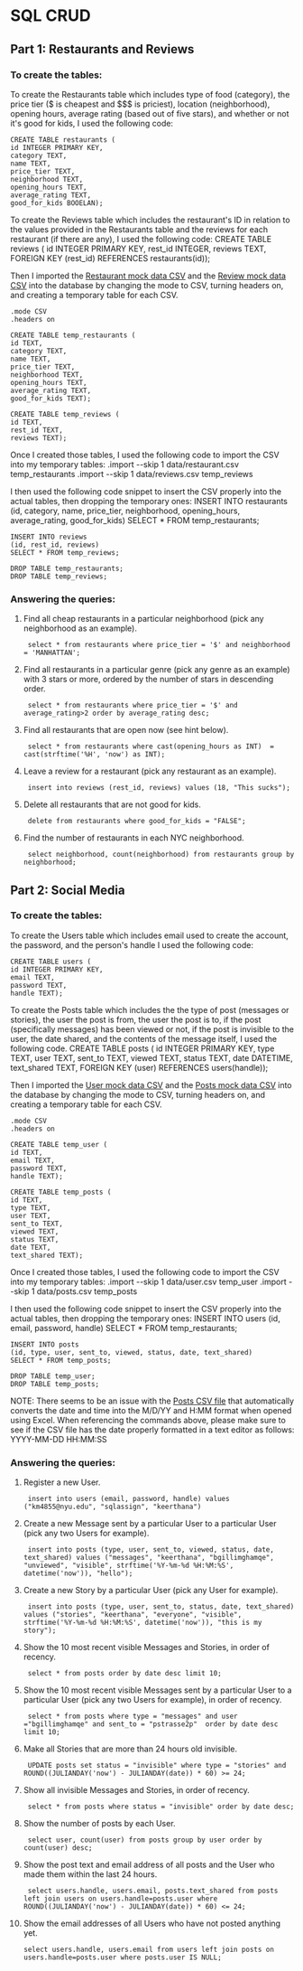# SQL CRUD

## Part 1: Restaurants and Reviews

### To create the tables:

To create the Restaurants table which includes type of food (category), the price tier ($ is cheapest and $$$ is priciest), location (neighborhood), opening hours, average rating (based out of five stars), and whether or not it's good for kids, I used the following code:

    CREATE TABLE restaurants (
    id INTEGER PRIMARY KEY, 
    category TEXT, 
    name TEXT, 
    price_tier TEXT, 
    neighborhood TEXT, 
    opening_hours TEXT, 
    average_rating TEXT, 
    good_for_kids BOOELAN);

To create the Reviews table which includes the restaurant's ID in relation to the values provided in the Restaurants table and the reviews for each restaurant (if there are any), I used the following code:
    CREATE TABLE reviews (
    id INTEGER PRIMARY KEY,
    rest_id INTEGER,
    reviews TEXT,
    FOREIGN KEY (rest_id) REFERENCES restaurants(id));

Then I imported the [Restaurant mock data CSV](data/restaurant.csv) and the [Review mock data CSV](data/reviews.csv) into the database by changing the mode to CSV, turning headers on, and creating a temporary table for each CSV.

    .mode CSV
    .headers on

    CREATE TABLE temp_restaurants (
    id TEXT, 
    category TEXT, 
    name TEXT, 
    price_tier TEXT, 
    neighborhood TEXT, 
    opening_hours TEXT, 
    average_rating TEXT, 
    good_for_kids TEXT);

    CREATE TABLE temp_reviews (
    id TEXT,
    rest_id TEXT,
    reviews TEXT);

Once I created those tables, I used the following code to import the CSV into my temporary tables:
        .import --skip 1 data/restaurant.csv temp_restaurants
        .import --skip 1 data/reviews.csv temp_reviews

I then used the following code snippet to insert the CSV properly into the actual tables, then dropping the temporary ones:
    INSERT INTO restaurants
    (id, category, name, price_tier, neighborhood, opening_hours, average_rating, good_for_kids)
    SELECT * FROM temp_restaurants;

    INSERT INTO reviews
    (id, rest_id, reviews)
    SELECT * FROM temp_reviews;

    DROP TABLE temp_restaurants;
    DROP TABLE temp_reviews;

### Answering the queries:

1. Find all cheap restaurants in a particular neighborhood (pick any neighborhood as an example).
        
        select * from restaurants where price_tier = '$' and neighborhood = 'MANHATTAN';

2. Find all restaurants in a particular genre (pick any genre as an example) with 3 stars or more, ordered by the number of stars in descending order.
        
        select * from restaurants where price_tier = '$' and average_rating>2 order by average_rating desc;
        
3. Find all restaurants that are open now (see hint below).
        
        select * from restaurants where cast(opening_hours as INT)  = cast(strftime('%H', 'now') as INT);

4. Leave a review for a restaurant (pick any restaurant as an example).
        
        insert into reviews (rest_id, reviews) values (18, "This sucks");
5. Delete all restaurants that are not good for kids.
        
        delete from restaurants where good_for_kids = "FALSE";

6. Find the number of restaurants in each NYC neighborhood.
        
        select neighborhood, count(neighborhood) from restaurants group by neighborhood;

## Part 2: Social Media

### To create the tables:

To create the Users table which includes email used to create the account, the password, and the person's handle I used the following code:

    CREATE TABLE users (
    id INTEGER PRIMARY KEY,
    email TEXT,
    password TEXT,
    handle TEXT);

To create the Posts table which includes the the type of post (messages or stories), the user the post is from, the user the post is to, if the post (specifically messages) has been viewed or not, if the post is invisible to the user, the date shared, and the contents of the message itself, I used the following code.
    CREATE TABLE posts (
    id INTEGER PRIMARY KEY,
    type TEXT,
    user TEXT,
    sent_to TEXT,
    viewed TEXT,
    status TEXT,
    date DATETIME,
    text_shared TEXT,
    FOREIGN KEY (user) REFERENCES users(handle));

Then I imported the [User mock data CSV](data/user.csv) and the [Posts mock data CSV](data/posts.csv) into the database by changing the mode to CSV, turning headers on, and creating a temporary table for each CSV.

    .mode CSV
    .headers on

    CREATE TABLE temp_user (
    id TEXT,
    email TEXT,
    password TEXT,
    handle TEXT);

    CREATE TABLE temp_posts (
    id TEXT,
    type TEXT,
    user TEXT,
    sent_to TEXT,
    viewed TEXT,
    status TEXT,
    date TEXT,
    text_shared TEXT);

Once I created those tables, I used the following code to import the CSV into my temporary tables:
        .import --skip 1 data/user.csv temp_user
        .import --skip 1 data/posts.csv temp_posts

I then used the following code snippet to insert the CSV properly into the actual tables, then dropping the temporary ones:
    INSERT INTO users
    (id, email, password, handle)
    SELECT * FROM temp_restaurants;

    INSERT INTO posts
    (id, type, user, sent_to, viewed, status, date, text_shared)
    SELECT * FROM temp_posts;

    DROP TABLE temp_user;
    DROP TABLE temp_posts;

NOTE: There seems to be an issue with the [Posts CSV file](data/posts.csv) that automatically converts the date and time into the M/D/YY and H:MM format when opened using Excel. When referencing the commands above, please make sure to see if the CSV file has the date properly formatted in a text editor as follows: YYYY-MM-DD HH:MM:SS

### Answering the queries:

1. Register a new User.

        insert into users (email, password, handle) values ("km4855@nyu.edu", "sqlassign", "keerthana")

2. Create a new Message sent by a particular User to a particular User (pick any two Users for example).

        insert into posts (type, user, sent_to, viewed, status, date, text_shared) values ("messages", "keerthana", "bgillimghamqe", "unviewed", "visible", strftime('%Y-%m-%d %H:%M:%S', datetime('now')), "hello");

3. Create a new Story by a particular User (pick any User for example).

        insert into posts (type, user, sent_to, status, date, text_shared) values ("stories", "keerthana", "everyone", "visible", strftime('%Y-%m-%d %H:%M:%S', datetime('now')), "this is my story");

4. Show the 10 most recent visible Messages and Stories, in order of recency.

        select * from posts order by date desc limit 10;

5. Show the 10 most recent visible Messages sent by a particular User to a particular User (pick any two Users for example), in order of recency.

        select * from posts where type = "messages" and user ="bgillimghamqe" and sent_to = "pstrasse2p"  order by date desc limit 10;

6. Make all Stories that are more than 24 hours old invisible.

        UPDATE posts set status = "invisible" where type = "stories" and ROUND((JULIANDAY('now') - JULIANDAY(date)) * 60) >= 24;

7. Show all invisible Messages and Stories, in order of recency.

        select * from posts where status = "invisible" order by date desc;

8. Show the number of posts by each User.

        select user, count(user) from posts group by user order by count(user) desc;

9. Show the post text and email address of all posts and the User who made them within the last 24 hours.

        select users.handle, users.email, posts.text_shared from posts left join users on users.handle=posts.user where ROUND((JULIANDAY('now') - JULIANDAY(date)) * 60) <= 24;

10. Show the email addresses of all Users who have not posted anything yet.

        select users.handle, users.email from users left join posts on users.handle=posts.user where posts.user IS NULL;
